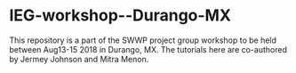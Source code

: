 # IEG-workshop--Durango-MX
This repository is a part of the SWWP project group workshop to be held between Aug13-15 2018 in Durango, MX. The tutorials here are co-authored by Jermey Johnson and Mitra Menon.  
